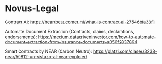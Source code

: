 # Novus-Legal

Contract AI:
https://heartbeat.comet.ml/what-is-contract-ai-27546bfa33f1

Automate Document Extraction (Contracts, claims, declarations, endorsements): https://medium.datadriveninvestor.com/how-to-automate-document-extraction-from-insurance-documents-a056f2837894

Smart Contracts by NEAR (Carbon Neutro):
https://platzi.com/clases/3238-near/50812-un-vistazo-al-near-explorer/
